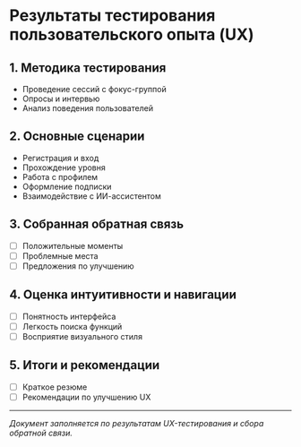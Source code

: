 # Результаты тестирования пользовательского опыта (UX)

## 1. Методика тестирования
- Проведение сессий с фокус-группой
- Опросы и интервью
- Анализ поведения пользователей

## 2. Основные сценарии
- Регистрация и вход
- Прохождение уровня
- Работа с профилем
- Оформление подписки
- Взаимодействие с ИИ-ассистентом

## 3. Собранная обратная связь
- [ ] Положительные моменты
- [ ] Проблемные места
- [ ] Предложения по улучшению

## 4. Оценка интуитивности и навигации
- [ ] Понятность интерфейса
- [ ] Легкость поиска функций
- [ ] Восприятие визуального стиля

## 5. Итоги и рекомендации
- [ ] Краткое резюме
- [ ] Рекомендации по улучшению UX

---

*Документ заполняется по результатам UX-тестирования и сбора обратной связи.* 